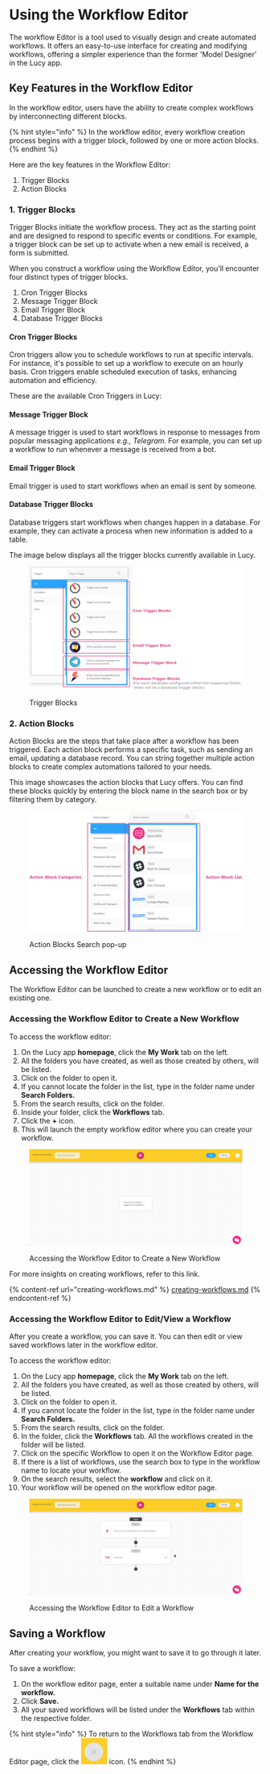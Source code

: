 # Using the Workflow Editor

The workflow Editor is a tool used to visually design and create automated workflows. It offers an easy-to-use interface for creating and modifying workflows, offering a simpler experience than the former 'Model Designer' in the Lucy app.

## Key Features in the Workflow Editor&#x20;

In the workflow editor, users have the ability to create complex workflows by interconnecting different blocks.

{% hint style="info" %}
In the workflow editor, every workflow creation process begins with a trigger block, followed by one or more action blocks.
{% endhint %}

Here are the key features in the Workflow Editor:

1. Trigger Blocks
2. Action Blocks

### **1. Trigger Blocks**

Trigger Blocks initiate the workflow process. They act as the starting point and are designed to respond to specific events or conditions. For example, a trigger block can be set up to activate when a new email is received, a form is submitted.

When you construct a workflow using the Workflow Editor, you'll encounter four distinct types of trigger blocks.

1. Cron Trigger Blocks
2. Message Trigger Block
3. Email Trigger Block
4. Database Trigger Blocks

#### Cron Trigger Blocks

Cron triggers allow you to schedule workflows to run at specific intervals. For instance, it's possible to set up a workflow to execute on an hourly basis. Cron triggers enable scheduled execution of tasks, enhancing automation and efficiency.

These are the available Cron Triggers in Lucy:

#### Message Trigger Block

A message trigger is used to start workflows in response to messages from popular messaging applications _e.g., Telegram._ For example, you can set up a workflow to run whenever a message is received from a bot.

#### Email Trigger Block

Email trigger is used to start workflows when an email is sent by someone.

#### Database Trigger Blocks

Database triggers start workflows when changes happen in a database. For example, they can activate a process when new information is added to a table.

The image below displays all the trigger blocks currently available in Lucy.

<figure><img src="../.gitbook/assets/Using the Workflow Editor_2_1.png" alt=""><figcaption><p>Trigger Blocks</p></figcaption></figure>

### 2. Action Blocks

Action Blocks are the steps that take place after a workflow has been triggered. Each action block performs a specific task, such as sending an email, updating a database record. You can string together multiple action blocks to create complex automations tailored to your needs.

This image showcases the action blocks that Lucy offers. You can find these blocks quickly by entering the block name in the search box or by filtering them by category.

<figure><img src="../.gitbook/assets/Using the Workflow Editor_3.png" alt=""><figcaption><p>Action Blocks Search pop-up</p></figcaption></figure>

## Accessing the Workflow Editor

The Workflow Editor can be launched to create a new workflow or to edit an existing one.

### Accessing the Workflow Editor to Create a New Workflow

To access the workflow editor:

1. On the Lucy app **homepage**, click the **My Work** tab on the left.
2. All the folders you have created, as well as those created by others, will be listed.
3. Click on the folder to open it.
4. If you cannot locate the folder in the list, type in the folder name under **Search Folders.**
5. From the search results, click on the folder.
6. Inside your folder, click the **Workflows** tab.
7. Click the **+** icon.&#x20;
8. This will launch the empty workflow editor where you can create your workflow.

<figure><img src="../.gitbook/assets/Using the Workflow Editor_4.png" alt=""><figcaption><p>Accessing the Workflow Editor to Create a New Workflow</p></figcaption></figure>

For more insights on creating workflows, refer to this link.

{% content-ref url="creating-workflows.md" %}
[creating-workflows.md](creating-workflows.md)
{% endcontent-ref %}

### Accessing the Workflow Editor to Edit/View a Workflow

After you create a workflow, you can save it. You can then edit or view saved workflows later in the workflow editor.

To access the workflow editor:

1. On the Lucy app **homepage**, click the **My Work** tab on the left.
2. All the folders you have created, as well as those created by others, will be listed.
3. Click on the folder to open it.
4. If you cannot locate the folder in the list, type in the folder name under **Search Folders.**
5. From the search results, click on the folder.
6. In the folder, click the **Workflows** tab. All the workflows created in the folder will be listed.
7. Click on the specific Workflow to open it on the Workflow Editor page.
8. If there is a list of workflows, use the search box to type in the workflow name to locate your workflow.
9. On the search results, select the **workflow** and click on it.
10. Your workflow will be opened on the workflow editor page.

<figure><img src="../.gitbook/assets/Using the Workflow Editor_5.png" alt=""><figcaption><p>Accessing the Workflow Editor to Edit a Workflow</p></figcaption></figure>

## Saving a Workflow

After creating your workflow, you might want to save it to go through it later.

To save a workflow:

1. On the workflow editor page, enter a suitable name under **Name for the workflow.**
2. Click **Save.**
3. All your saved workflows will be listed under the **Workflows** tab within the respective folder.

{% hint style="info" %}
To return to the Workflows tab from the Workflow Editor page, click the <img src="../.gitbook/assets/Closebutton_1.png" alt="" data-size="line"> icon.
{% endhint %}

